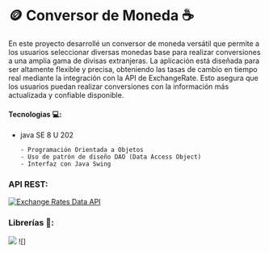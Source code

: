 # 🪙 Conversor de Moneda ☕

<p>En este proyecto desarrollé un conversor de moneda versátil que permite a los usuarios seleccionar diversas monedas base para realizar conversiones a una amplia gama de divisas extranjeras. La aplicación está diseñada para ser altamente flexible y precisa, obteniendo las tasas de cambio en tiempo real mediante la integración con la API de ExchangeRate. Esto asegura que los usuarios puedan realizar conversiones con la información más actualizada y confiable disponible.</p>

#### Tecnologias 💻:
- java SE 8 U 202

  ```
  - Programación Orientada a Objetos
  - Uso de patrón de diseño DAO (Data Access Object)
  - Interfaz con Java Swing

### API REST:
[![Exchange Rates Data API](https://www.exchangerate-api.com/favicon-32x32.png)](https://www.exchangerate-api.com)

### Librerías 📖:
![](https://img.shields.io/github/tag/pandao/editor.md.svg) ![]
